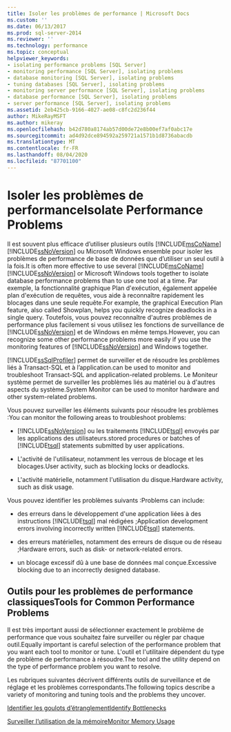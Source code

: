 ```yaml
---
title: Isoler les problèmes de performance | Microsoft Docs
ms.custom: ''
ms.date: 06/13/2017
ms.prod: sql-server-2014
ms.reviewer: ''
ms.technology: performance
ms.topic: conceptual
helpviewer_keywords:
- isolating performance problems [SQL Server]
- monitoring performance [SQL Server], isolating problems
- database monitoring [SQL Server], isolating problems
- tuning databases [SQL Server], isolating problems
- monitoring server performance [SQL Server], isolating problems
- database performance [SQL Server], isolating problems
- server performance [SQL Server], isolating problems
ms.assetid: 2eb425cb-9166-4027-ae08-c8fc2d236f44
author: MikeRayMSFT
ms.author: mikeray
ms.openlocfilehash: b42d780a8174ab57d00de72e8b00ef7af0abc17e
ms.sourcegitcommit: ad4d92dce894592a259721a1571b1d8736abacdb
ms.translationtype: MT
ms.contentlocale: fr-FR
ms.lasthandoff: 08/04/2020
ms.locfileid: "87701100"
---
```

# <a name="isolate-performance-problems"></a><span data-ttu-id="ac792-102">Isoler les problèmes de performance</span><span class="sxs-lookup"><span data-stu-id="ac792-102">Isolate Performance Problems</span></span>
  <span data-ttu-id="ac792-103">Il est souvent plus efficace d’utiliser plusieurs outils [!INCLUDE[msCoName](../../includes/msconame-md.md)] [!INCLUDE[ssNoVersion](../../includes/ssnoversion-md.md)] ou Microsoft Windows ensemble pour isoler les problèmes de performance de base de données que d’utiliser un seul outil à la fois.</span><span class="sxs-lookup"><span data-stu-id="ac792-103">It is often more effective to use several [!INCLUDE[msCoName](../../includes/msconame-md.md)] [!INCLUDE[ssNoVersion](../../includes/ssnoversion-md.md)] or Microsoft Windows tools together to isolate database performance problems than to use one tool at a time.</span></span> <span data-ttu-id="ac792-104">Par exemple, la fonctionnalité graphique Plan d'exécution, également appelée plan d'exécution de requêtes, vous aide à reconnaître rapidement les blocages dans une seule requête.</span><span class="sxs-lookup"><span data-stu-id="ac792-104">For example, the graphical Execution Plan feature, also called Showplan, helps you quickly recognize deadlocks in a single query.</span></span> <span data-ttu-id="ac792-105">Toutefois, vous pouvez reconnaître d'autres problèmes de performance plus facilement si vous utilisez les fonctions de surveillance de [!INCLUDE[ssNoVersion](../../includes/ssnoversion-md.md)] et de Windows en même temps.</span><span class="sxs-lookup"><span data-stu-id="ac792-105">However, you can recognize some other performance problems more easily if you use the monitoring features of [!INCLUDE[ssNoVersion](../../includes/ssnoversion-md.md)] and Windows together.</span></span>  
  
 [!INCLUDE[ssSqlProfiler](../../includes/sssqlprofiler-md.md)] <span data-ttu-id="ac792-106">permet de surveiller et de résoudre les problèmes liés à Transact-SQL et à l’application.</span><span class="sxs-lookup"><span data-stu-id="ac792-106">can be used to monitor and troubleshoot Transact-SQL and application-related problems.</span></span> <span data-ttu-id="ac792-107">Le Moniteur système permet de surveiller les problèmes liés au matériel ou à d'autres aspects du système.</span><span class="sxs-lookup"><span data-stu-id="ac792-107">System Monitor can be used to monitor hardware and other system-related problems.</span></span>  
  
 <span data-ttu-id="ac792-108">Vous pouvez surveiller les éléments suivants pour résoudre les problèmes :</span><span class="sxs-lookup"><span data-stu-id="ac792-108">You can monitor the following areas to troubleshoot problems:</span></span>  
  
-   [!INCLUDE[ssNoVersion](../../includes/ssnoversion-md.md)] <span data-ttu-id="ac792-109">ou les traitements [!INCLUDE[tsql](../../includes/tsql-md.md)] envoyés par les applications des utilisateurs.</span><span class="sxs-lookup"><span data-stu-id="ac792-109">stored procedures or batches of [!INCLUDE[tsql](../../includes/tsql-md.md)] statements submitted by user applications.</span></span>  
  
-   <span data-ttu-id="ac792-110">L'activité de l'utilisateur, notamment les verrous de blocage et les blocages.</span><span class="sxs-lookup"><span data-stu-id="ac792-110">User activity, such as blocking locks or deadlocks.</span></span>  
  
-   <span data-ttu-id="ac792-111">L'activité matérielle, notamment l'utilisation du disque.</span><span class="sxs-lookup"><span data-stu-id="ac792-111">Hardware activity, such as disk usage.</span></span>  
  
 <span data-ttu-id="ac792-112">Vous pouvez identifier les problèmes suivants :</span><span class="sxs-lookup"><span data-stu-id="ac792-112">Problems can include:</span></span>  
  
-   <span data-ttu-id="ac792-113">des erreurs dans le développement d'une application liées à des instructions [!INCLUDE[tsql](../../includes/tsql-md.md)] mal rédigées ;</span><span class="sxs-lookup"><span data-stu-id="ac792-113">Application development errors involving incorrectly written [!INCLUDE[tsql](../../includes/tsql-md.md)] statements.</span></span>  
  
-   <span data-ttu-id="ac792-114">des erreurs matérielles, notamment des erreurs de disque ou de réseau ;</span><span class="sxs-lookup"><span data-stu-id="ac792-114">Hardware errors, such as disk- or network-related errors.</span></span>  
  
-   <span data-ttu-id="ac792-115">un blocage excessif dû à une base de données mal conçue.</span><span class="sxs-lookup"><span data-stu-id="ac792-115">Excessive blocking due to an incorrectly designed database.</span></span>  
  
## <a name="tools-for-common-performance-problems"></a><span data-ttu-id="ac792-116">Outils pour les problèmes de performance classiques</span><span class="sxs-lookup"><span data-stu-id="ac792-116">Tools for Common Performance Problems</span></span>  
 <span data-ttu-id="ac792-117">Il est très important aussi de sélectionner exactement le problème de performance que vous souhaitez faire surveiller ou régler par chaque outil.</span><span class="sxs-lookup"><span data-stu-id="ac792-117">Equally important is careful selection of the performance problem that you want each tool to monitor or tune.</span></span> <span data-ttu-id="ac792-118">L'outil et l'utilitaire dépendent du type de problème de performance à résoudre.</span><span class="sxs-lookup"><span data-stu-id="ac792-118">The tool and the utility depend on the type of performance problem you want to resolve.</span></span>  
  
 <span data-ttu-id="ac792-119">Les rubriques suivantes décrivent différents outils de surveillance et de réglage et les problèmes correspondants.</span><span class="sxs-lookup"><span data-stu-id="ac792-119">The following topics describe a variety of monitoring and tuning tools and the problems they uncover.</span></span>  
  
 [<span data-ttu-id="ac792-120">Identifier les goulots d’étranglement</span><span class="sxs-lookup"><span data-stu-id="ac792-120">Identify Bottlenecks</span></span>](identify-bottlenecks.md)  
  
 [<span data-ttu-id="ac792-121">Surveiller l’utilisation de la mémoire</span><span class="sxs-lookup"><span data-stu-id="ac792-121">Monitor Memory Usage</span></span>](../performance-monitor/monitor-memory-usage.md)  
  
  
